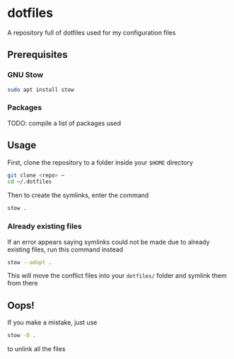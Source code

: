 # dotfiles

A repository full of dotfiles used for my configuration files

## Prerequisites

### GNU Stow

```bash
sudo apt install stow
```

### Packages

TODO: compile a list of packages used

## Usage

First, clone the repository to a folder inside your `$HOME` directory

```bash
git clone <repo> ~
cd ~/.dotfiles
```

Then to create the symlinks, enter the command

```bash
stow .
```

### Already existing files

If an error appears saying symlinks could not be made due to already existing files, run this command instead

```bash
stow --adopt .
```

This will move the conflict files into your `dotfiles/` folder and symlink them from there

## Oops!

If you make a mistake, just use

```bash
stow -D .
```

to unlink all the files
